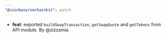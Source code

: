 ```yaml
---
"@coinbase/onchainkit": patch
---
```


- **feat**: exported `buildSwapTransaction`, `getSwapQuote` and `getTokens` from API module. By @zizzamia
